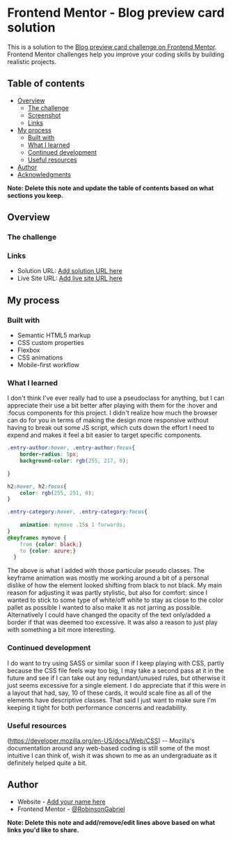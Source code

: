 # Frontend Mentor - Blog preview card solution

This is a solution to the [Blog preview card challenge on Frontend Mentor](https://www.frontendmentor.io/challenges/blog-preview-card-ckPaj01IcS). Frontend Mentor challenges help you improve your coding skills by building realistic projects. 

## Table of contents

- [Overview](#overview)
  - [The challenge](#the-challenge)
  - [Screenshot](#screenshot)
  - [Links](#links)
- [My process](#my-process)
  - [Built with](#built-with)
  - [What I learned](#what-i-learned)
  - [Continued development](#continued-development)
  - [Useful resources](#useful-resources)
- [Author](#author)
- [Acknowledgments](#acknowledgments)

**Note: Delete this note and update the table of contents based on what sections you keep.**

## Overview

### The challenge

### Links

- Solution URL: [Add solution URL here](https://your-solution-url.com)
- Live Site URL: [Add live site URL here](https://your-live-site-url.com)

## My process

### Built with

- Semantic HTML5 markup
- CSS custom properties
- Flexbox
- CSS animations
- Mobile-first workflow


### What I learned

I don't think I've ever really had to use a pseudoclass for anything, but I can appreciate their use a bit better after
playing with them for the :hover and :focus components for this project. I didn't realize how much the browser can do for you
in terms of making the design more responsive without having to break out some JS script, which cuts down the effort I need
to expend and makes it feel a bit easier to target specific components.


```css
.entry-author:hover, .entry-author:focus{
    border-radius: 5px;
    background-color: rgb(255, 217, 0);
   
}

h2:hover, h2:focus{
    color: rgb(255, 251, 0);
}

.entry-category:hover, .entry-category:focus{
    
    animation: mymove .15s 1 forwards;
}
@keyframes mymove {
    from {color: black;}
    to {color: azure;}
  }
```

The above is what I added with those particular pseudo classes. The keyframe animation was mostly me working around a bit of a personal
dislike of how the element looked shifting from black to not black. My main reason for adjusting it was partly stylistic, but also
for comfort: since I wanted to stick to some type of white/off white to stay as close to the color pallet as possible I wanted to also
make it as not jarring as possible. Alternatively I could have changed the opacity of the text only/added a border if that was deemed
too excessive. It was also a reason to just play with something a bit more interesting.


### Continued development

I do want to try using SASS or similar soon if I keep playing with CSS, partly because the CSS file feels way too big,
 I may take a second pass at it in the future and see if I can take out any redundant/unused rules, but otherwise it 
 just seems excessive for a single element. 
 I do appreciate that if this were in a layout that had, say, 10 of these cards, 
 it would scale fine as all of the elements have descriptive classes. That said I just want to make sure I'm keeping it tight for both
 performance concerns and readability.

### Useful resources

(https://developer.mozilla.org/en-US/docs/Web/CSS) -- Mozilla's documentation around any web-based coding is still some of the
most intuitive I can think of, wish it was shown to me as an undergraduate as it definitely helped quite a bit.

## Author

- Website - [Add your name here](https://www.your-site.com)
- Frontend Mentor - [@RobinsonGabriel](https://www.frontendmentor.io/profile/RobinsonGabriel)


**Note: Delete this note and add/remove/edit lines above based on what links you'd like to share.**

